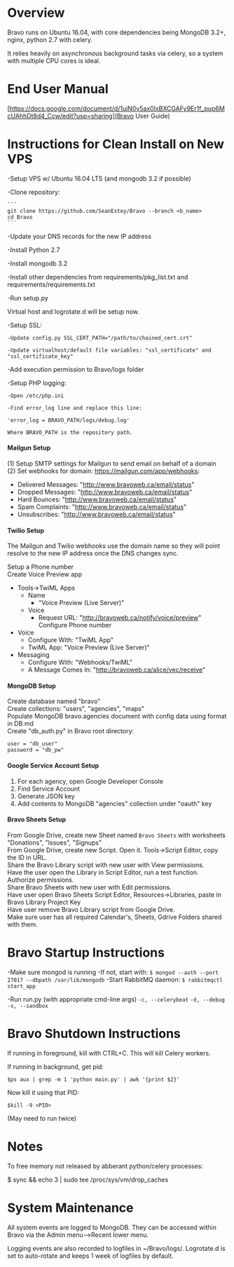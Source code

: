 # Overview

Bravo runs on Ubuntu 16.04, with core dependencies being MongoDB 3.2+, nginx, python 2.7 with celery.

It relies heavily on asynchronous background tasks via celery, so a system with multiple CPU cores is ideal.

# End User Manual

[https://docs.google.com/document/d/1uiN0v5ax0lxBXCGAFy9Er1f_pup6McUAhhDt8d4_Ccw/edit?usp=sharing](Bravo User Guide)

# Instructions for Clean Install on New VPS

-Setup VPS w/ Ubuntu 16.04 LTS (and mongodb 3.2 if possible)

-Clone repository:

	```
	git clone https://github.com/SeanEstey/Bravo --branch <b_name>
	cd Bravo
	```

-Update your DNS records for the new IP address

-Install Python 2.7

-Install mongodb 3.2

-Install other dependencies from requirements/pkg_list.txt and requirements/requirements.txt

-Run setup.py

Virtual host and logrotate.d will be setup now.

-Setup SSL:

    -Update config.py SSL_CERT_PATH="/path/to/chained_cert.crt"  

    -Update virtualhost/default file variables: "ssl_certificate" and "ssl_certificate_key"  

-Add execution permission to Bravo/logs folder

-Setup PHP logging:

    -Open /etc/php.ini

    -Find error_log line and replace this line:

    'error_log = BRAVO_PATH/logs/debug.log'

    Where BRAVO_PATH is the repository path.

#### Mailgun Setup

(1) Setup SMTP settings for Mailgun to send email on behalf of a domain  
(2) Set webhooks for domain: https://mailgun.com/app/webhooks:  
  * Delivered Messages: "http://www.bravoweb.ca/email/status"  
  * Dropped Messages: "http://www.bravoweb.ca/email/status"  
  * Hard Bounces: "http://www.bravoweb.ca/email/status"  
  * Spam Complaints: "http://www.bravoweb.ca/email/status"  
  * Unsubscribes: "http://www.bravoweb.ca/email/status"  

#### Twilio Setup

The Mailgun and Twilio webhooks use the domain name so they will point resolve to the new IP address once the DNS changes sync.

Setup a Phone number  
Create Voice Preview app  
  * Tools->TwiML Apps  
    * Name  
      * "Voice Preview (Live Server)"  
    * Voice  
      * Request URL: "http://bravoweb.ca/notify/voice/preview"  
Configure Phone number   
  * Voice  
    * Configure With: "TwiML App"  
    * TwiML App: "Voice Preview (Live Server)"  
  * Messaging  
    * Configure With: "Webhooks/TwiML"  
    * A Message Comes In: "http://bravoweb.ca/alice/vec/receive"  

#### MongoDB Setup

Create database named "bravo"  
Create collections: "users", "agencies", "maps"  
Populate MongoDB bravo.agencies document with config data using format in DB.md  
Create "db_auth.py" in Bravo root directory:  

```
user = "db_user"
password = "db_pw"
```

#### Google Service Account Setup

1. For each agency, open Google Developer Console  
2. Find Service Account  
3. Generate JSON key  
4. Add contents to MongoDB "agencies" collection under "oauth" key  

#### Bravo Sheets Setup

From Google Drive, create new Sheet named `Bravo Sheets` with worksheets "Donations", "Issues", "Signups"  
From Google Drive, create new Script. Open it. Tools->Script Editor, copy the ID in URL.  
Share the Bravo Library script with new user with View permissions.  
Have the user open the Library in Script Editor, run a test function.  
Authorize permissions.  
Share Bravo Sheets with new user with Edit permissions.  
Have user open Bravo Sheets Script Editor, Resources->Libraries, paste in Bravo Library Project Key  
Have user remove Bravo Library script from Google Drive.  
Make sure user has all required Calendar's, Sheets, Gdrive Folders shared with them.  

# Bravo Startup Instructions

-Make sure mongod is running
-If not, start with:
	`$ mongod --auth --port 27017 --dbpath /var/lib/mongodb`
-Start RabbitMQ daemon:
	`$ rabbitmqctl start_app`

-Run run.py (with appropriate cmd-line args)
	`-c, --celerybeat`
	`-d, --debug`
	`-s, --sandbox`


# Bravo Shutdown Instructions

If running in foreground, kill with CTRL+C. This will kill Celery workers.

If running in background, get pid:

`$ps aux | grep -m 1 'python main.py' | awk '{print $2}'`

Now kill it using that PID:

`$kill -9 <PID>`

(May need to run twice)

# Notes

To free memory not released by abberant python/celery processes:

$ sync && echo 3 | sudo tee /proc/sys/vm/drop_caches


# System Maintenance

All system events are logged to MongoDB. They can be accessed within Bravo via the Admin menu-->Recent lower menu.

Logging events are also recorded to logfiles in ~/Bravo/logs/. Logrotate.d is set to auto-rotate and keeps 1 week of logfiles by default.
